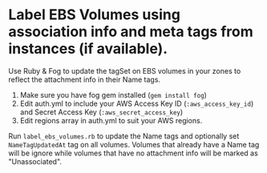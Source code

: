 Label EBS Volumes using association info and meta tags from instances (if available).
==============

Use Ruby & Fog to update the tagSet on EBS volumes in your zones to reflect the attachment info in their Name tags.

1. Make sure you have fog gem installed (`gem install fog`)
2. Edit auth.yml to include your AWS Access Key ID (`:aws_access_key_id`) and Secret Access Key (`:aws_secret_access_key`)
3. Edit regions array in auth.yml to suit your AWS regions.

Run `label_ebs_volumes.rb` to update the Name tags and optionally set `NameTagUpdatedAt` tag on all volumes. Volumes that already have a Name tag will be ignore while volumes that have no attachment info will be marked as "Unassociated".
